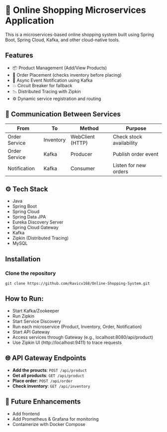 # 🛒 Online Shopping Microservices Application

This is a microservices-based online shopping system built using Spring Boot, Spring Cloud, Kafka, and other cloud-native tools.

## Features
- 📦 Product Management (Add/View Products)
- 🛒 Order Placement (checks inventory before placing)
- 🔁 Async Event Notification using Kafka
- 💥 Circuit Breaker for fallback
- 📉 Distributed Tracing with Zipkin
- ⚙️ Dynamic service registration and routing

## 🔗 Communication Between Services
| From          | To        | Method           | Purpose                  |
| ------------- | --------- | ---------------- | ------------------------ |
| Order Service | Inventory | WebClient (HTTP) | Check stock availability |
| Order Service | Kafka     | Producer         | Publish order event      |
| Notification  | Kafka     | Consumer         | Listen for new orders    |

## ⚙️ Tech Stack
- Java
- Spring Boot
- Spring Cloud
- Spring Data JPA
- Eureka Discovery Server
- Spring Cloud Gateway
- Kafka
- Zipkin (Distributed Tracing)
- MySQL

## Installation
### Clone the repository
    git clone https://github.com/Ravicv168/Online-Shopping-System.git

## How to Run:
- Start Kafka/Zookeeper
- Run Zipkin
- Start Service Discovery
- Run each microservice (Product, Inventory, Order, Notification)
- Start API Gateway
- Access services through Gateway (e.g., localhost:8080/api/product)
- Use Zipkin UI (http://localhost:9411) to trace requests

## 🌐 API Gateway Endpoints
- **Add the proucts**: `POST /api/product`
- **Get all products**: `GET /api/product`
- **Place order**: `POST /api/order`
- **Check inventory**: `GET /api/inventory`

## 🚀 Future Enhancements
- Add frontend
- Add Prometheus & Grafana for monitoring
- Containerize with Docker Compose
